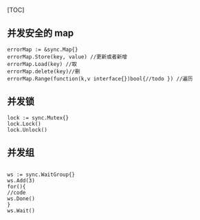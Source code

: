 [TOC]

## 并发安全的 map
```
errorMap := &sync.Map{}
errorMap.Store(key, value) //更新或者新增
errorMap.Load(key) //取
errorMap.delete(key)//删
errorMap.Range(function(k,v interface{})bool{//todo }) //遍历
```
## 并发锁
```
lock := sync.Mutex{}
lock.Lock()
lock.Unlock()
```
## 并发组
```

ws := sync.WaitGroup{}
ws.Add(3)
for(){
//code
ws.Done()
}
ws.Wait()

```